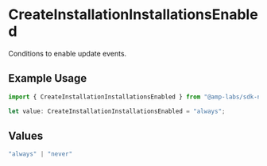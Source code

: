 # CreateInstallationInstallationsEnabled

Conditions to enable update events.

## Example Usage

```typescript
import { CreateInstallationInstallationsEnabled } from "@amp-labs/sdk-node-platform/models/operations";

let value: CreateInstallationInstallationsEnabled = "always";
```

## Values

```typescript
"always" | "never"
```